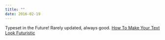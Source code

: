 ```yaml
---
title: ""
date: 2016-02-19
---
```

Typeset in the Future! Rarely updated, always good. [How To Make Your Text Look Futuristic](https://typesetinthefuture.com/2016/02/18/futuristic/)
